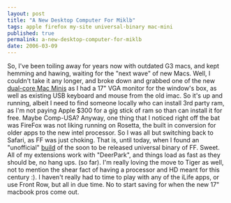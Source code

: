 ```yaml
---
layout: post
title: "A New Desktop Computer For Miklb"
tags: apple firefox my-site universal-binary mac-mini
published: true
permalink: a-new-desktop-computer-for-miklb
date: 2006-03-09
---
```


So, I've been toiling away for years now with outdated G3 macs, and kept hemming and hawing, waiting for the "next wave" of new Macs.  Well, I couldn't take it any longer, and broke down and grabbed one of the new <a href="http://www.apple.com/macmini/">dual-core Mac Minis</a> as I had a 17" VGA monitor for the window's box, as well as existing USB keyboard and mouse from the old imac.  So it's up and running, albeit I need to find someone locally who can install 3rd party ram, as I'm not paying Apple $300 for a gig stick of ram so than can install it for free.  Maybe Comp-USA?  Anyway, one thing that I noticed right off the bat was FireFox was not liking running on Rosetta, the built in conversion for older apps to the new intel processor.  So I was all but switching back to Safari, as FF was just choking.  That is, until today, when I found an "unofficial" <a href="http://wiki.mozilla.org/Mac:Intel">build</a> of the soon to be released universal binary of FF.  Sweet.  All of my extensions work with "DeerPark", and things load as fast as they should be, no hang ups. (so far).  I'm really loving the move to Tiger as well, not to mention the shear fact of having a processor and HD meant for this century :).  I haven't really had to time to play with any of the iLife apps, or use Front Row, but all in due time.
No to start saving for when the new 17" macbook pros come out.
